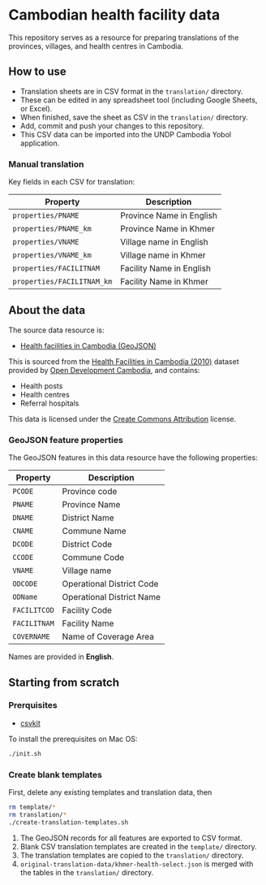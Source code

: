 # Cambodian health facility data

This repository serves as a resource for preparing translations of the provinces, villages, and health centres in Cambodia.

## How to use

- Translation sheets are in CSV format in the `translation/` directory.
- These can be edited in any spreadsheet tool (including Google Sheets, or Excel).
- When finished, save the sheet as CSV in the `translation/` directory.
- Add, commit and push your changes to this repository.
- This CSV data can be imported into the UNDP Cambodia Yobol application.

### Manual translation

Key fields in each CSV for translation:

| Property                   | Description              |
| -------------------------- | ------------------------ |
| `properties/PNAME`         | Province Name in English |
| `properties/PNAME_km`      | Province Name in Khmer   |
| `properties/VNAME`         | Village name in English  |
| `properties/VNAME_km`      | Village name in Khmer    |
| `properties/FACILITNAM`    | Facility Name in English |
| `properties/FACILITNAM_km` | Facility Name in Khmer   |

## About the data

The source data resource is:

- [Health facilities in Cambodia (GeoJSON)](https://data.opendevelopmentcambodia.net/en/dataset/health-facility-of-cambodia-2010/resource/0aeea7e7-b2cc-4214-985b-65617ce8cea0)

This is sourced from the [Health Facilities in Cambodia (2010)](https://data.opendevelopmentcambodia.net/en/dataset/health-facility-of-cambodia-2010) dataset provided by [Open Development Cambodia](https://opendevelopmentcambodia.net/), and contains:

- Health posts
- Health centres
- Referral hospitals

This data is licensed under the [Create Commons Attribution](https://creativecommons.org/licenses/by/3.0/) license.

### GeoJSON feature properties

The GeoJSON features in this data resource have the following properties:

| Property     | Description               |
| ------------ | ------------------------- |
| `PCODE`      | Province code             |
| `PNAME`      | Province Name             |
| `DNAME`      | District Name             |
| `CNAME`      | Commune Name              |
| `DCODE`      | District Code             |
| `CCODE`      | Commune Code              |
| `VNAME`      | Village name              |
| `ODCODE`     | Operational District Code |
| `ODName`     | Operational District Name |
| `FACILITCOD` | Facility Code             |
| `FACILITNAM` | Facility Name             |
| `COVERNAME`  | Name of Coverage Area     |

Names are provided in **English**.

## Starting from scratch

### Prerquisites

- [csvkit](https://csvkit.readthedocs.io/en/latest/)

To install the prerequisites on Mac OS:

```bash
./init.sh
```

### Create blank templates

First, delete any existing templates and translation data, then

```bash
rm template/*
rm translation/*
./create-translation-templates.sh
```

1. The GeoJSON records for all features are exported to CSV format.
2. Blank CSV translation templates are created in the `template/` directory.
3. The translation templates are copied to the `translation/` directory.
4. `original-translation-data/khmer-health-select.json` is merged with the tables in the `translation/` directory.

